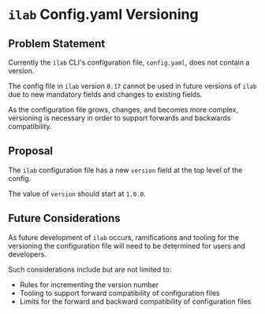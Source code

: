 # `ilab` Config.yaml Versioning

## Problem Statement

Currently the `ilab` CLI's configuration file, `config.yaml`, does not contain a version.

The config file in `ilab` version `0.17` cannot be used in future versions of `ilab` due to new mandatory fields and changes to existing fields.

As the configuration file grows, changes, and becomes more complex, versioning is necessary in order to support forwards and backwards compatibility.

## Proposal

The `ilab` configuration file has a new `version` field at the top level of the config.

The value of `version` should start at `1.0.0`.

## Future Considerations

As future development of `ilab` occurs, ramifications and tooling for the versioning the configuration file will need to be determined for users and developers.

Such considerations include but are not limited to:

- Rules for incrementing the version number
- Tooling to support forward compatibility of configuration files
- Limits for the forward and backward compatibility of configuration files
